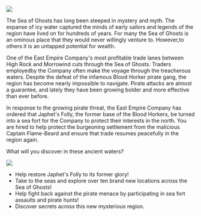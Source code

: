 ![](https://raw.githubusercontent.com/TateTaylorUSA/The-Northern-Sea/main/Docs/Northern%20Sea.png)

The Sea of Ghosts has long been steeped in mystery and myth. The expanse of icy water captured the minds of early sailors and legends of the region have lived on for hundreds of years. For many the Sea of Ghosts is an ominous place that they would never willingly venture to. However,to others it is an untapped potential for wealth.

One of the East Empire Company's most profitable trade lanes between High Rock and Morrowind cuts through the Sea of Ghosts. Traders employedby the Company often make the voyage through the treacherous waters. Despite the defeat of the infamous Blood Horker pirate gang, the region has become nearly impossible to navigate. Pirate attacks are almost a guarantee, and lately they have been growing bolder and more effective than ever before.

In response to the growing pirate threat, the East Empire Company has ordered that Japhet's Folly, the former base of the Blood Horkers, be turned into a sea fort for the Company to protect their interests in the north. You are hired to help protect the burgeoning settlement from the malicious Captain Flame-Beard and ensure that trade resumes peacefully in the region again.

What will you discover in these ancient waters?

![](https://raw.githubusercontent.com/PierreDespereaux/PierreDespereaux/master/assets/images/banners/Features.png)

-   Help restore Japhet's Folly to its former glory!
-   Take to the seas and explore over ten brand new locations across the Sea of Ghosts!
-   Help fight back against the pirate menace by participating in sea fort assaults and pirate hunts!
-   Discover secrets across this new mysterious region.
